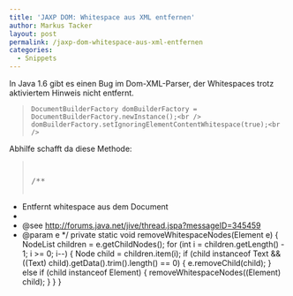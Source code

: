 ```yaml
---
title: 'JAXP DOM: Whitespace aus XML entfernen'
author: Markus Tacker
layout: post
permalink: /jaxp-dom-whitespace-aus-xml-entfernen
categories:
  - Snippets
---
```

In Java 1.6 gibt es einen Bug im Dom-XML-Parser, der Whitespaces trotz aktiviertem Hinweis nicht entfernt.

> `DocumentBuilderFactory domBuilderFactory = DocumentBuilderFactory.newInstance();<br />
domBuilderFactory.setIgnoringElementContentWhitespace(true);<br />
`

Abhilfe schafft da diese Methode:

> ` `
> 
> <pre>/**
 * Entfernt whitespace aus dem Document
 *
 * @see http://forums.java.net/jive/thread.jspa?messageID=345459
 * @param e
 */
private static void removeWhitespaceNodes(Element e) {
    NodeList children = e.getChildNodes();
    for (int i = children.getLength() - 1; i &gt;= 0; i--) {
        Node child = children.item(i);
        if (child instanceof Text && ((Text) child).getData().trim().length() == 0) {
            e.removeChild(child);
        } else if (child instanceof Element) {
            removeWhitespaceNodes((Element) child);
        }
    }
}
</pre>